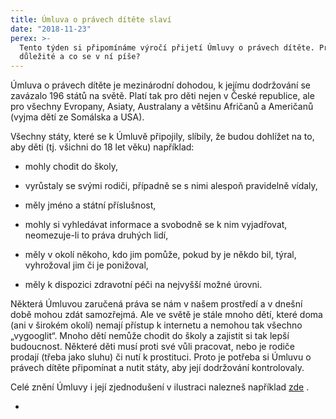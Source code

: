 ```yaml
---
title: Úmluva o právech dítěte slaví
date: "2018-11-23"
perex: >-
  Tento týden si připomínáme výročí přijetí Úmluvy o právech dítěte. Proč je to
  důležité a co se v ní píše?
---
```


<p>Úmluva o právech dítěte je mezinárodní dohodou, k jejímu dodržování se zavázalo 196 států na světě. Platí tak pro děti nejen v České republice, ale pro všechny Evropany, Asiaty, Australany a většinu Afričanů a Američanů (vyjma dětí ze Somálska a USA). </p><p>Všechny státy, které se k Úmluvě připojily, slíbily, že budou dohlížet na to, aby děti (tj. všichni do 18 let věku) například:</p><ul><li>mohly chodit do školy,</li></ul><ul><li>vyrůstaly se svými rodiči, případně se s nimi alespoň pravidelně vídaly, </li></ul><ul><li>měly jméno a státní příslušnost, </li></ul><ul><li>mohly si vyhledávat informace a svobodně se k nim vyjadřovat, neomezuje-li to práva druhých lidí,</li></ul><ul><li>měly v okolí někoho, kdo jim pomůže, pokud by je někdo bil, týral, vyhrožoval jim či je ponižoval,</li></ul><ul><li>měly k dispozici zdravotní péči na nejvyšší možné úrovni. <strong></strong><em></em><u></u><sub></sub><sup></sup><strike></strike></li></ul><p>Některá Úmluvou zaručená práva se nám v našem prostředí a v dnešní době mohou zdát samozřejmá. Ale ve světě je stále mnoho dětí, které doma (ani v širokém okolí) nemají přístup k internetu a nemohou tak všechno „vygooglit“. Mnoho dětí nemůže chodit do školy a zajistit si tak lepší budoucnost. Některé děti musí proti své vůli pracovat, nebo je rodiče prodají (třeba jako sluhu) či nutí k prostituci. Proto je potřeba si Úmluvu o právech dítěte připomínat a nutit státy, aby její dodržování kontrolovaly. </p><p>Celé znění Úmluvy i její zjednodušení v ilustraci nalezneš například <a title="Otevření do nového okna" href="http://www.pravonadetstvi.cz/deti/tvoje-prava/umluva-o-pravech-ditete-1/" target="_blank">zde</a> <img alt="" src="typo3/ext/od_linkdesc/icons/external.gif" class="od_linkdesc_icon_external" />.</p><ul><li></li></ul>

